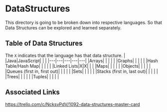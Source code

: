 # DataStructures

This directory is going to be broken down into respective languages.
So that Data Structures can be explored and learned separately.

## Table of Data Structures
The `X` indicates that the language has that data structure.
|   |Java|JavaScript|   |   |
|---|---|---|---|---|
|Arrays|   |   |   |   |
|Graphs|   |   |   |   |
|Hash Table/Hash Map|   |   |   |   |
|Linked Lists|X|X|   |   |
|Maps|   |   |   |   |
|Objects|   |   |   |   |
|Queues (first in, first out)|   |   |   |   |
|Sets|   |   |   |   |
|Stacks (first in, last out)|   |   |   |   |
|Trees|   |   |   |   |
|Tuples|   |   |   |   |

## Associated Links

https://trello.com/c/NcksvPdV/1092-data-structures-master-card